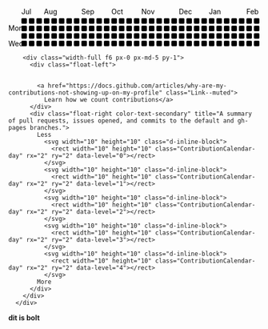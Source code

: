<div class="js-calendar-graph mx-md-2 mx-3 d-flex flex-column flex-items-end flex-xl-items-center overflow-hidden pt-1 is-graph-loading graph-canvas ContributionCalendar height-full text-center" data-graph-url="/users/oliver3/contributions?to=2021-07-12" data-url="/oliver3" data-from="2020-07-12 00:00:00 +0200" data-to="2021-07-12 23:59:59 +0200" data-org="">
        
<svg width="828" height="128" class="js-calendar-graph-svg">
  <g transform="translate(10, 20)" data-hydro-click="{&quot;event_type&quot;:&quot;user_profile.click&quot;,&quot;payload&quot;:{&quot;profile_user_id&quot;:3717617,&quot;target&quot;:&quot;CONTRIBUTION_CALENDAR_SQUARE&quot;,&quot;user_id&quot;:3717617,&quot;originating_url&quot;:&quot;https://github.com/oliver3&quot;}}" data-hydro-click-hmac="e75ad9438372c3402d3285eb96303eadd2a130726c1b0e4398527238b6999d79">
      <g transform="translate(0, 0)">
          <rect width="11" height="11" x="16" y="0" class="ContributionCalendar-day" rx="2" ry="2" data-count="0" data-date="2020-07-12" data-level="0"></rect>
          <rect width="11" height="11" x="16" y="15" class="ContributionCalendar-day" rx="2" ry="2" data-count="0" data-date="2020-07-13" data-level="0"></rect>
          <rect width="11" height="11" x="16" y="30" class="ContributionCalendar-day" rx="2" ry="2" data-count="0" data-date="2020-07-14" data-level="0"></rect>
          <rect width="11" height="11" x="16" y="45" class="ContributionCalendar-day" rx="2" ry="2" data-count="0" data-date="2020-07-15" data-level="0"></rect>
          <rect width="11" height="11" x="16" y="60" class="ContributionCalendar-day" rx="2" ry="2" data-count="0" data-date="2020-07-16" data-level="0"></rect>
          <rect width="11" height="11" x="16" y="75" class="ContributionCalendar-day" rx="2" ry="2" data-count="0" data-date="2020-07-17" data-level="0"></rect>
          <rect width="11" height="11" x="16" y="90" class="ContributionCalendar-day" rx="2" ry="2" data-count="0" data-date="2020-07-18" data-level="0"></rect>
      </g>
      <g transform="translate(16, 0)">
          <rect width="11" height="11" x="15" y="0" class="ContributionCalendar-day" rx="2" ry="2" data-count="0" data-date="2020-07-19" data-level="0"></rect>
          <rect width="11" height="11" x="15" y="15" class="ContributionCalendar-day" rx="2" ry="2" data-count="0" data-date="2020-07-20" data-level="0"></rect>
          <rect width="11" height="11" x="15" y="30" class="ContributionCalendar-day" rx="2" ry="2" data-count="0" data-date="2020-07-21" data-level="0"></rect>
          <rect width="11" height="11" x="15" y="45" class="ContributionCalendar-day" rx="2" ry="2" data-count="0" data-date="2020-07-22" data-level="0"></rect>
          <rect width="11" height="11" x="15" y="60" class="ContributionCalendar-day" rx="2" ry="2" data-count="0" data-date="2020-07-23" data-level="0"></rect>
          <rect width="11" height="11" x="15" y="75" class="ContributionCalendar-day" rx="2" ry="2" data-count="0" data-date="2020-07-24" data-level="0"></rect>
          <rect width="11" height="11" x="15" y="90" class="ContributionCalendar-day" rx="2" ry="2" data-count="0" data-date="2020-07-25" data-level="0"></rect>
      </g>
      <g transform="translate(32, 0)">
          <rect width="11" height="11" x="14" y="0" class="ContributionCalendar-day" rx="2" ry="2" data-count="0" data-date="2020-07-26" data-level="0"></rect>
          <rect width="11" height="11" x="14" y="15" class="ContributionCalendar-day" rx="2" ry="2" data-count="0" data-date="2020-07-27" data-level="0"></rect>
          <rect width="11" height="11" x="14" y="30" class="ContributionCalendar-day" rx="2" ry="2" data-count="0" data-date="2020-07-28" data-level="0"></rect>
          <rect width="11" height="11" x="14" y="45" class="ContributionCalendar-day" rx="2" ry="2" data-count="0" data-date="2020-07-29" data-level="0"></rect>
          <rect width="11" height="11" x="14" y="60" class="ContributionCalendar-day" rx="2" ry="2" data-count="0" data-date="2020-07-30" data-level="0"></rect>
          <rect width="11" height="11" x="14" y="75" class="ContributionCalendar-day" rx="2" ry="2" data-count="0" data-date="2020-07-31" data-level="0"></rect>
          <rect width="11" height="11" x="14" y="90" class="ContributionCalendar-day" rx="2" ry="2" data-count="0" data-date="2020-08-01" data-level="0"></rect>
      </g>
      <g transform="translate(48, 0)">
          <rect width="11" height="11" x="13" y="0" class="ContributionCalendar-day" rx="2" ry="2" data-count="0" data-date="2020-08-02" data-level="0"></rect>
          <rect width="11" height="11" x="13" y="15" class="ContributionCalendar-day" rx="2" ry="2" data-count="0" data-date="2020-08-03" data-level="0"></rect>
          <rect width="11" height="11" x="13" y="30" class="ContributionCalendar-day" rx="2" ry="2" data-count="0" data-date="2020-08-04" data-level="0"></rect>
          <rect width="11" height="11" x="13" y="45" class="ContributionCalendar-day" rx="2" ry="2" data-count="0" data-date="2020-08-05" data-level="0"></rect>
          <rect width="11" height="11" x="13" y="60" class="ContributionCalendar-day" rx="2" ry="2" data-count="0" data-date="2020-08-06" data-level="0"></rect>
          <rect width="11" height="11" x="13" y="75" class="ContributionCalendar-day" rx="2" ry="2" data-count="0" data-date="2020-08-07" data-level="0"></rect>
          <rect width="11" height="11" x="13" y="90" class="ContributionCalendar-day" rx="2" ry="2" data-count="0" data-date="2020-08-08" data-level="0"></rect>
      </g>
      <g transform="translate(64, 0)">
          <rect width="11" height="11" x="12" y="0" class="ContributionCalendar-day" rx="2" ry="2" data-count="0" data-date="2020-08-09" data-level="0"></rect>
          <rect width="11" height="11" x="12" y="15" class="ContributionCalendar-day" rx="2" ry="2" data-count="0" data-date="2020-08-10" data-level="0"></rect>
          <rect width="11" height="11" x="12" y="30" class="ContributionCalendar-day" rx="2" ry="2" data-count="0" data-date="2020-08-11" data-level="0"></rect>
          <rect width="11" height="11" x="12" y="45" class="ContributionCalendar-day" rx="2" ry="2" data-count="0" data-date="2020-08-12" data-level="0"></rect>
          <rect width="11" height="11" x="12" y="60" class="ContributionCalendar-day" rx="2" ry="2" data-count="0" data-date="2020-08-13" data-level="0"></rect>
          <rect width="11" height="11" x="12" y="75" class="ContributionCalendar-day" rx="2" ry="2" data-count="0" data-date="2020-08-14" data-level="0"></rect>
          <rect width="11" height="11" x="12" y="90" class="ContributionCalendar-day" rx="2" ry="2" data-count="0" data-date="2020-08-15" data-level="0"></rect>
      </g>
      <g transform="translate(80, 0)">
          <rect width="11" height="11" x="11" y="0" class="ContributionCalendar-day" rx="2" ry="2" data-count="0" data-date="2020-08-16" data-level="0"></rect>
          <rect width="11" height="11" x="11" y="15" class="ContributionCalendar-day" rx="2" ry="2" data-count="0" data-date="2020-08-17" data-level="0"></rect>
          <rect width="11" height="11" x="11" y="30" class="ContributionCalendar-day" rx="2" ry="2" data-count="0" data-date="2020-08-18" data-level="0"></rect>
          <rect width="11" height="11" x="11" y="45" class="ContributionCalendar-day" rx="2" ry="2" data-count="0" data-date="2020-08-19" data-level="0"></rect>
          <rect width="11" height="11" x="11" y="60" class="ContributionCalendar-day" rx="2" ry="2" data-count="0" data-date="2020-08-20" data-level="0"></rect>
          <rect width="11" height="11" x="11" y="75" class="ContributionCalendar-day" rx="2" ry="2" data-count="0" data-date="2020-08-21" data-level="0"></rect>
          <rect width="11" height="11" x="11" y="90" class="ContributionCalendar-day" rx="2" ry="2" data-count="0" data-date="2020-08-22" data-level="0"></rect>
      </g>
      <g transform="translate(96, 0)">
          <rect width="11" height="11" x="10" y="0" class="ContributionCalendar-day" rx="2" ry="2" data-count="0" data-date="2020-08-23" data-level="0"></rect>
          <rect width="11" height="11" x="10" y="15" class="ContributionCalendar-day" rx="2" ry="2" data-count="0" data-date="2020-08-24" data-level="0"></rect>
          <rect width="11" height="11" x="10" y="30" class="ContributionCalendar-day" rx="2" ry="2" data-count="0" data-date="2020-08-25" data-level="0"></rect>
          <rect width="11" height="11" x="10" y="45" class="ContributionCalendar-day" rx="2" ry="2" data-count="0" data-date="2020-08-26" data-level="0"></rect>
          <rect width="11" height="11" x="10" y="60" class="ContributionCalendar-day" rx="2" ry="2" data-count="0" data-date="2020-08-27" data-level="0"></rect>
          <rect width="11" height="11" x="10" y="75" class="ContributionCalendar-day" rx="2" ry="2" data-count="0" data-date="2020-08-28" data-level="0"></rect>
          <rect width="11" height="11" x="10" y="90" class="ContributionCalendar-day" rx="2" ry="2" data-count="0" data-date="2020-08-29" data-level="0"></rect>
      </g>
      <g transform="translate(112, 0)">
          <rect width="11" height="11" x="9" y="0" class="ContributionCalendar-day" rx="2" ry="2" data-count="0" data-date="2020-08-30" data-level="0"></rect>
          <rect width="11" height="11" x="9" y="15" class="ContributionCalendar-day" rx="2" ry="2" data-count="0" data-date="2020-08-31" data-level="0"></rect>
          <rect width="11" height="11" x="9" y="30" class="ContributionCalendar-day" rx="2" ry="2" data-count="0" data-date="2020-09-01" data-level="0"></rect>
          <rect width="11" height="11" x="9" y="45" class="ContributionCalendar-day" rx="2" ry="2" data-count="0" data-date="2020-09-02" data-level="0"></rect>
          <rect width="11" height="11" x="9" y="60" class="ContributionCalendar-day" rx="2" ry="2" data-count="0" data-date="2020-09-03" data-level="0"></rect>
          <rect width="11" height="11" x="9" y="75" class="ContributionCalendar-day" rx="2" ry="2" data-count="0" data-date="2020-09-04" data-level="0"></rect>
          <rect width="11" height="11" x="9" y="90" class="ContributionCalendar-day" rx="2" ry="2" data-count="0" data-date="2020-09-05" data-level="0"></rect>
      </g>
      <g transform="translate(128, 0)">
          <rect width="11" height="11" x="8" y="0" class="ContributionCalendar-day" rx="2" ry="2" data-count="0" data-date="2020-09-06" data-level="0"></rect>
          <rect width="11" height="11" x="8" y="15" class="ContributionCalendar-day" rx="2" ry="2" data-count="0" data-date="2020-09-07" data-level="0"></rect>
          <rect width="11" height="11" x="8" y="30" class="ContributionCalendar-day" rx="2" ry="2" data-count="0" data-date="2020-09-08" data-level="0"></rect>
          <rect width="11" height="11" x="8" y="45" class="ContributionCalendar-day" rx="2" ry="2" data-count="0" data-date="2020-09-09" data-level="0"></rect>
          <rect width="11" height="11" x="8" y="60" class="ContributionCalendar-day" rx="2" ry="2" data-count="0" data-date="2020-09-10" data-level="0"></rect>
          <rect width="11" height="11" x="8" y="75" class="ContributionCalendar-day" rx="2" ry="2" data-count="0" data-date="2020-09-11" data-level="0"></rect>
          <rect width="11" height="11" x="8" y="90" class="ContributionCalendar-day" rx="2" ry="2" data-count="0" data-date="2020-09-12" data-level="0"></rect>
      </g>
      <g transform="translate(144, 0)">
          <rect width="11" height="11" x="7" y="0" class="ContributionCalendar-day" rx="2" ry="2" data-count="0" data-date="2020-09-13" data-level="0"></rect>
          <rect width="11" height="11" x="7" y="15" class="ContributionCalendar-day" rx="2" ry="2" data-count="0" data-date="2020-09-14" data-level="0"></rect>
          <rect width="11" height="11" x="7" y="30" class="ContributionCalendar-day" rx="2" ry="2" data-count="0" data-date="2020-09-15" data-level="0"></rect>
          <rect width="11" height="11" x="7" y="45" class="ContributionCalendar-day" rx="2" ry="2" data-count="0" data-date="2020-09-16" data-level="0"></rect>
          <rect width="11" height="11" x="7" y="60" class="ContributionCalendar-day" rx="2" ry="2" data-count="0" data-date="2020-09-17" data-level="0"></rect>
          <rect width="11" height="11" x="7" y="75" class="ContributionCalendar-day" rx="2" ry="2" data-count="0" data-date="2020-09-18" data-level="0"></rect>
          <rect width="11" height="11" x="7" y="90" class="ContributionCalendar-day" rx="2" ry="2" data-count="0" data-date="2020-09-19" data-level="0"></rect>
      </g>
      <g transform="translate(160, 0)">
          <rect width="11" height="11" x="6" y="0" class="ContributionCalendar-day" rx="2" ry="2" data-count="0" data-date="2020-09-20" data-level="0"></rect>
          <rect width="11" height="11" x="6" y="15" class="ContributionCalendar-day" rx="2" ry="2" data-count="0" data-date="2020-09-21" data-level="0"></rect>
          <rect width="11" height="11" x="6" y="30" class="ContributionCalendar-day" rx="2" ry="2" data-count="0" data-date="2020-09-22" data-level="0"></rect>
          <rect width="11" height="11" x="6" y="45" class="ContributionCalendar-day" rx="2" ry="2" data-count="0" data-date="2020-09-23" data-level="0"></rect>
          <rect width="11" height="11" x="6" y="60" class="ContributionCalendar-day" rx="2" ry="2" data-count="0" data-date="2020-09-24" data-level="0"></rect>
          <rect width="11" height="11" x="6" y="75" class="ContributionCalendar-day" rx="2" ry="2" data-count="0" data-date="2020-09-25" data-level="0"></rect>
          <rect width="11" height="11" x="6" y="90" class="ContributionCalendar-day" rx="2" ry="2" data-count="0" data-date="2020-09-26" data-level="0"></rect>
      </g>
      <g transform="translate(176, 0)">
          <rect width="11" height="11" x="5" y="0" class="ContributionCalendar-day" rx="2" ry="2" data-count="0" data-date="2020-09-27" data-level="0"></rect>
          <rect width="11" height="11" x="5" y="15" class="ContributionCalendar-day" rx="2" ry="2" data-count="0" data-date="2020-09-28" data-level="0"></rect>
          <rect width="11" height="11" x="5" y="30" class="ContributionCalendar-day" rx="2" ry="2" data-count="0" data-date="2020-09-29" data-level="0"></rect>
          <rect width="11" height="11" x="5" y="45" class="ContributionCalendar-day" rx="2" ry="2" data-count="0" data-date="2020-09-30" data-level="0"></rect>
          <rect width="11" height="11" x="5" y="60" class="ContributionCalendar-day" rx="2" ry="2" data-count="0" data-date="2020-10-01" data-level="0"></rect>
          <rect width="11" height="11" x="5" y="75" class="ContributionCalendar-day" rx="2" ry="2" data-count="0" data-date="2020-10-02" data-level="0"></rect>
          <rect width="11" height="11" x="5" y="90" class="ContributionCalendar-day" rx="2" ry="2" data-count="0" data-date="2020-10-03" data-level="0"></rect>
      </g>
      <g transform="translate(192, 0)">
          <rect width="11" height="11" x="4" y="0" class="ContributionCalendar-day" rx="2" ry="2" data-count="0" data-date="2020-10-04" data-level="0"></rect>
          <rect width="11" height="11" x="4" y="15" class="ContributionCalendar-day" rx="2" ry="2" data-count="0" data-date="2020-10-05" data-level="0"></rect>
          <rect width="11" height="11" x="4" y="30" class="ContributionCalendar-day" rx="2" ry="2" data-count="0" data-date="2020-10-06" data-level="0"></rect>
          <rect width="11" height="11" x="4" y="45" class="ContributionCalendar-day" rx="2" ry="2" data-count="0" data-date="2020-10-07" data-level="0"></rect>
          <rect width="11" height="11" x="4" y="60" class="ContributionCalendar-day" rx="2" ry="2" data-count="0" data-date="2020-10-08" data-level="0"></rect>
          <rect width="11" height="11" x="4" y="75" class="ContributionCalendar-day" rx="2" ry="2" data-count="0" data-date="2020-10-09" data-level="0"></rect>
          <rect width="11" height="11" x="4" y="90" class="ContributionCalendar-day" rx="2" ry="2" data-count="0" data-date="2020-10-10" data-level="0"></rect>
      </g>
      <g transform="translate(208, 0)">
          <rect width="11" height="11" x="3" y="0" class="ContributionCalendar-day" rx="2" ry="2" data-count="0" data-date="2020-10-11" data-level="0"></rect>
          <rect width="11" height="11" x="3" y="15" class="ContributionCalendar-day" rx="2" ry="2" data-count="0" data-date="2020-10-12" data-level="0"></rect>
          <rect width="11" height="11" x="3" y="30" class="ContributionCalendar-day" rx="2" ry="2" data-count="0" data-date="2020-10-13" data-level="0"></rect>
          <rect width="11" height="11" x="3" y="45" class="ContributionCalendar-day" rx="2" ry="2" data-count="0" data-date="2020-10-14" data-level="0"></rect>
          <rect width="11" height="11" x="3" y="60" class="ContributionCalendar-day" rx="2" ry="2" data-count="0" data-date="2020-10-15" data-level="0"></rect>
          <rect width="11" height="11" x="3" y="75" class="ContributionCalendar-day" rx="2" ry="2" data-count="0" data-date="2020-10-16" data-level="0"></rect>
          <rect width="11" height="11" x="3" y="90" class="ContributionCalendar-day" rx="2" ry="2" data-count="0" data-date="2020-10-17" data-level="0"></rect>
      </g>
      <g transform="translate(224, 0)">
          <rect width="11" height="11" x="2" y="0" class="ContributionCalendar-day" rx="2" ry="2" data-count="0" data-date="2020-10-18" data-level="0"></rect>
          <rect width="11" height="11" x="2" y="15" class="ContributionCalendar-day" rx="2" ry="2" data-count="0" data-date="2020-10-19" data-level="0"></rect>
          <rect width="11" height="11" x="2" y="30" class="ContributionCalendar-day" rx="2" ry="2" data-count="0" data-date="2020-10-20" data-level="0"></rect>
          <rect width="11" height="11" x="2" y="45" class="ContributionCalendar-day" rx="2" ry="2" data-count="0" data-date="2020-10-21" data-level="0"></rect>
          <rect width="11" height="11" x="2" y="60" class="ContributionCalendar-day" rx="2" ry="2" data-count="0" data-date="2020-10-22" data-level="0"></rect>
          <rect width="11" height="11" x="2" y="75" class="ContributionCalendar-day" rx="2" ry="2" data-count="0" data-date="2020-10-23" data-level="0"></rect>
          <rect width="11" height="11" x="2" y="90" class="ContributionCalendar-day" rx="2" ry="2" data-count="0" data-date="2020-10-24" data-level="0"></rect>
      </g>
      <g transform="translate(240, 0)">
          <rect width="11" height="11" x="1" y="0" class="ContributionCalendar-day" rx="2" ry="2" data-count="0" data-date="2020-10-25" data-level="0"></rect>
          <rect width="11" height="11" x="1" y="15" class="ContributionCalendar-day" rx="2" ry="2" data-count="0" data-date="2020-10-26" data-level="0"></rect>
          <rect width="11" height="11" x="1" y="30" class="ContributionCalendar-day" rx="2" ry="2" data-count="0" data-date="2020-10-27" data-level="0"></rect>
          <rect width="11" height="11" x="1" y="45" class="ContributionCalendar-day" rx="2" ry="2" data-count="0" data-date="2020-10-28" data-level="0"></rect>
          <rect width="11" height="11" x="1" y="60" class="ContributionCalendar-day" rx="2" ry="2" data-count="0" data-date="2020-10-29" data-level="0"></rect>
          <rect width="11" height="11" x="1" y="75" class="ContributionCalendar-day" rx="2" ry="2" data-count="0" data-date="2020-10-30" data-level="0"></rect>
          <rect width="11" height="11" x="1" y="90" class="ContributionCalendar-day" rx="2" ry="2" data-count="0" data-date="2020-10-31" data-level="0"></rect>
      </g>
      <g transform="translate(256, 0)">
          <rect width="11" height="11" x="0" y="0" class="ContributionCalendar-day" rx="2" ry="2" data-count="0" data-date="2020-11-01" data-level="0"></rect>
          <rect width="11" height="11" x="0" y="15" class="ContributionCalendar-day" rx="2" ry="2" data-count="0" data-date="2020-11-02" data-level="0"></rect>
          <rect width="11" height="11" x="0" y="30" class="ContributionCalendar-day" rx="2" ry="2" data-count="0" data-date="2020-11-03" data-level="0"></rect>
          <rect width="11" height="11" x="0" y="45" class="ContributionCalendar-day" rx="2" ry="2" data-count="0" data-date="2020-11-04" data-level="0"></rect>
          <rect width="11" height="11" x="0" y="60" class="ContributionCalendar-day" rx="2" ry="2" data-count="0" data-date="2020-11-05" data-level="0"></rect>
          <rect width="11" height="11" x="0" y="75" class="ContributionCalendar-day" rx="2" ry="2" data-count="0" data-date="2020-11-06" data-level="0"></rect>
          <rect width="11" height="11" x="0" y="90" class="ContributionCalendar-day" rx="2" ry="2" data-count="0" data-date="2020-11-07" data-level="0"></rect>
      </g>
      <g transform="translate(272, 0)">
          <rect width="11" height="11" x="-1" y="0" class="ContributionCalendar-day" rx="2" ry="2" data-count="0" data-date="2020-11-08" data-level="0"></rect>
          <rect width="11" height="11" x="-1" y="15" class="ContributionCalendar-day" rx="2" ry="2" data-count="0" data-date="2020-11-09" data-level="0"></rect>
          <rect width="11" height="11" x="-1" y="30" class="ContributionCalendar-day" rx="2" ry="2" data-count="0" data-date="2020-11-10" data-level="0"></rect>
          <rect width="11" height="11" x="-1" y="45" class="ContributionCalendar-day" rx="2" ry="2" data-count="0" data-date="2020-11-11" data-level="0"></rect>
          <rect width="11" height="11" x="-1" y="60" class="ContributionCalendar-day" rx="2" ry="2" data-count="0" data-date="2020-11-12" data-level="0"></rect>
          <rect width="11" height="11" x="-1" y="75" class="ContributionCalendar-day" rx="2" ry="2" data-count="0" data-date="2020-11-13" data-level="0"></rect>
          <rect width="11" height="11" x="-1" y="90" class="ContributionCalendar-day" rx="2" ry="2" data-count="0" data-date="2020-11-14" data-level="0"></rect>
      </g>
      <g transform="translate(288, 0)">
          <rect width="11" height="11" x="-2" y="0" class="ContributionCalendar-day" rx="2" ry="2" data-count="0" data-date="2020-11-15" data-level="0"></rect>
          <rect width="11" height="11" x="-2" y="15" class="ContributionCalendar-day" rx="2" ry="2" data-count="0" data-date="2020-11-16" data-level="0"></rect>
          <rect width="11" height="11" x="-2" y="30" class="ContributionCalendar-day" rx="2" ry="2" data-count="0" data-date="2020-11-17" data-level="0"></rect>
          <rect width="11" height="11" x="-2" y="45" class="ContributionCalendar-day" rx="2" ry="2" data-count="0" data-date="2020-11-18" data-level="0"></rect>
          <rect width="11" height="11" x="-2" y="60" class="ContributionCalendar-day" rx="2" ry="2" data-count="0" data-date="2020-11-19" data-level="0"></rect>
          <rect width="11" height="11" x="-2" y="75" class="ContributionCalendar-day" rx="2" ry="2" data-count="0" data-date="2020-11-20" data-level="0"></rect>
          <rect width="11" height="11" x="-2" y="90" class="ContributionCalendar-day" rx="2" ry="2" data-count="0" data-date="2020-11-21" data-level="0"></rect>
      </g>
      <g transform="translate(304, 0)">
          <rect width="11" height="11" x="-3" y="0" class="ContributionCalendar-day" rx="2" ry="2" data-count="0" data-date="2020-11-22" data-level="0"></rect>
          <rect width="11" height="11" x="-3" y="15" class="ContributionCalendar-day" rx="2" ry="2" data-count="0" data-date="2020-11-23" data-level="0"></rect>
          <rect width="11" height="11" x="-3" y="30" class="ContributionCalendar-day" rx="2" ry="2" data-count="0" data-date="2020-11-24" data-level="0"></rect>
          <rect width="11" height="11" x="-3" y="45" class="ContributionCalendar-day" rx="2" ry="2" data-count="0" data-date="2020-11-25" data-level="0"></rect>
          <rect width="11" height="11" x="-3" y="60" class="ContributionCalendar-day" rx="2" ry="2" data-count="0" data-date="2020-11-26" data-level="0"></rect>
          <rect width="11" height="11" x="-3" y="75" class="ContributionCalendar-day" rx="2" ry="2" data-count="0" data-date="2020-11-27" data-level="0"></rect>
          <rect width="11" height="11" x="-3" y="90" class="ContributionCalendar-day" rx="2" ry="2" data-count="0" data-date="2020-11-28" data-level="0"></rect>
      </g>
      <g transform="translate(320, 0)">
          <rect width="11" height="11" x="-4" y="0" class="ContributionCalendar-day" rx="2" ry="2" data-count="0" data-date="2020-11-29" data-level="0"></rect>
          <rect width="11" height="11" x="-4" y="15" class="ContributionCalendar-day" rx="2" ry="2" data-count="0" data-date="2020-11-30" data-level="0"></rect>
          <rect width="11" height="11" x="-4" y="30" class="ContributionCalendar-day" rx="2" ry="2" data-count="0" data-date="2020-12-01" data-level="0"></rect>
          <rect width="11" height="11" x="-4" y="45" class="ContributionCalendar-day" rx="2" ry="2" data-count="0" data-date="2020-12-02" data-level="0"></rect>
          <rect width="11" height="11" x="-4" y="60" class="ContributionCalendar-day" rx="2" ry="2" data-count="0" data-date="2020-12-03" data-level="0"></rect>
          <rect width="11" height="11" x="-4" y="75" class="ContributionCalendar-day" rx="2" ry="2" data-count="0" data-date="2020-12-04" data-level="0"></rect>
          <rect width="11" height="11" x="-4" y="90" class="ContributionCalendar-day" rx="2" ry="2" data-count="0" data-date="2020-12-05" data-level="0"></rect>
      </g>
      <g transform="translate(336, 0)">
          <rect width="11" height="11" x="-5" y="0" class="ContributionCalendar-day" rx="2" ry="2" data-count="0" data-date="2020-12-06" data-level="0"></rect>
          <rect width="11" height="11" x="-5" y="15" class="ContributionCalendar-day" rx="2" ry="2" data-count="0" data-date="2020-12-07" data-level="0"></rect>
          <rect width="11" height="11" x="-5" y="30" class="ContributionCalendar-day" rx="2" ry="2" data-count="2" data-date="2020-12-08" data-level="2"></rect>
          <rect width="11" height="11" x="-5" y="45" class="ContributionCalendar-day" rx="2" ry="2" data-count="0" data-date="2020-12-09" data-level="0"></rect>
          <rect width="11" height="11" x="-5" y="60" class="ContributionCalendar-day" rx="2" ry="2" data-count="0" data-date="2020-12-10" data-level="0"></rect>
          <rect width="11" height="11" x="-5" y="75" class="ContributionCalendar-day" rx="2" ry="2" data-count="0" data-date="2020-12-11" data-level="0"></rect>
          <rect width="11" height="11" x="-5" y="90" class="ContributionCalendar-day" rx="2" ry="2" data-count="0" data-date="2020-12-12" data-level="0"></rect>
      </g>
      <g transform="translate(352, 0)">
          <rect width="11" height="11" x="-6" y="0" class="ContributionCalendar-day" rx="2" ry="2" data-count="0" data-date="2020-12-13" data-level="0"></rect>
          <rect width="11" height="11" x="-6" y="15" class="ContributionCalendar-day" rx="2" ry="2" data-count="0" data-date="2020-12-14" data-level="0"></rect>
          <rect width="11" height="11" x="-6" y="30" class="ContributionCalendar-day" rx="2" ry="2" data-count="0" data-date="2020-12-15" data-level="0"></rect>
          <rect width="11" height="11" x="-6" y="45" class="ContributionCalendar-day" rx="2" ry="2" data-count="0" data-date="2020-12-16" data-level="0"></rect>
          <rect width="11" height="11" x="-6" y="60" class="ContributionCalendar-day" rx="2" ry="2" data-count="0" data-date="2020-12-17" data-level="0"></rect>
          <rect width="11" height="11" x="-6" y="75" class="ContributionCalendar-day" rx="2" ry="2" data-count="0" data-date="2020-12-18" data-level="0"></rect>
          <rect width="11" height="11" x="-6" y="90" class="ContributionCalendar-day" rx="2" ry="2" data-count="0" data-date="2020-12-19" data-level="0"></rect>
      </g>
      <g transform="translate(368, 0)">
          <rect width="11" height="11" x="-7" y="0" class="ContributionCalendar-day" rx="2" ry="2" data-count="0" data-date="2020-12-20" data-level="0"></rect>
          <rect width="11" height="11" x="-7" y="15" class="ContributionCalendar-day" rx="2" ry="2" data-count="0" data-date="2020-12-21" data-level="0"></rect>
          <rect width="11" height="11" x="-7" y="30" class="ContributionCalendar-day" rx="2" ry="2" data-count="0" data-date="2020-12-22" data-level="0"></rect>
          <rect width="11" height="11" x="-7" y="45" class="ContributionCalendar-day" rx="2" ry="2" data-count="0" data-date="2020-12-23" data-level="0"></rect>
          <rect width="11" height="11" x="-7" y="60" class="ContributionCalendar-day" rx="2" ry="2" data-count="0" data-date="2020-12-24" data-level="0"></rect>
          <rect width="11" height="11" x="-7" y="75" class="ContributionCalendar-day" rx="2" ry="2" data-count="0" data-date="2020-12-25" data-level="0"></rect>
          <rect width="11" height="11" x="-7" y="90" class="ContributionCalendar-day" rx="2" ry="2" data-count="0" data-date="2020-12-26" data-level="0"></rect>
      </g>
      <g transform="translate(384, 0)">
          <rect width="11" height="11" x="-8" y="0" class="ContributionCalendar-day" rx="2" ry="2" data-count="0" data-date="2020-12-27" data-level="0"></rect>
          <rect width="11" height="11" x="-8" y="15" class="ContributionCalendar-day" rx="2" ry="2" data-count="0" data-date="2020-12-28" data-level="0"></rect>
          <rect width="11" height="11" x="-8" y="30" class="ContributionCalendar-day" rx="2" ry="2" data-count="5" data-date="2020-12-29" data-level="4"></rect>
          <rect width="11" height="11" x="-8" y="45" class="ContributionCalendar-day" rx="2" ry="2" data-count="0" data-date="2020-12-30" data-level="0"></rect>
          <rect width="11" height="11" x="-8" y="60" class="ContributionCalendar-day" rx="2" ry="2" data-count="2" data-date="2020-12-31" data-level="2"></rect>
          <rect width="11" height="11" x="-8" y="75" class="ContributionCalendar-day" rx="2" ry="2" data-count="0" data-date="2021-01-01" data-level="0"></rect>
          <rect width="11" height="11" x="-8" y="90" class="ContributionCalendar-day" rx="2" ry="2" data-count="0" data-date="2021-01-02" data-level="0"></rect>
      </g>
      <g transform="translate(400, 0)">
          <rect width="11" height="11" x="-9" y="0" class="ContributionCalendar-day" rx="2" ry="2" data-count="0" data-date="2021-01-03" data-level="0"></rect>
          <rect width="11" height="11" x="-9" y="15" class="ContributionCalendar-day" rx="2" ry="2" data-count="0" data-date="2021-01-04" data-level="0"></rect>
          <rect width="11" height="11" x="-9" y="30" class="ContributionCalendar-day" rx="2" ry="2" data-count="0" data-date="2021-01-05" data-level="0"></rect>
          <rect width="11" height="11" x="-9" y="45" class="ContributionCalendar-day" rx="2" ry="2" data-count="0" data-date="2021-01-06" data-level="0"></rect>
          <rect width="11" height="11" x="-9" y="60" class="ContributionCalendar-day" rx="2" ry="2" data-count="0" data-date="2021-01-07" data-level="0"></rect>
          <rect width="11" height="11" x="-9" y="75" class="ContributionCalendar-day" rx="2" ry="2" data-count="0" data-date="2021-01-08" data-level="0"></rect>
          <rect width="11" height="11" x="-9" y="90" class="ContributionCalendar-day" rx="2" ry="2" data-count="0" data-date="2021-01-09" data-level="0"></rect>
      </g>
      <g transform="translate(416, 0)">
          <rect width="11" height="11" x="-10" y="0" class="ContributionCalendar-day" rx="2" ry="2" data-count="0" data-date="2021-01-10" data-level="0"></rect>
          <rect width="11" height="11" x="-10" y="15" class="ContributionCalendar-day" rx="2" ry="2" data-count="0" data-date="2021-01-11" data-level="0"></rect>
          <rect width="11" height="11" x="-10" y="30" class="ContributionCalendar-day" rx="2" ry="2" data-count="0" data-date="2021-01-12" data-level="0"></rect>
          <rect width="11" height="11" x="-10" y="45" class="ContributionCalendar-day" rx="2" ry="2" data-count="0" data-date="2021-01-13" data-level="0"></rect>
          <rect width="11" height="11" x="-10" y="60" class="ContributionCalendar-day" rx="2" ry="2" data-count="0" data-date="2021-01-14" data-level="0"></rect>
          <rect width="11" height="11" x="-10" y="75" class="ContributionCalendar-day" rx="2" ry="2" data-count="0" data-date="2021-01-15" data-level="0"></rect>
          <rect width="11" height="11" x="-10" y="90" class="ContributionCalendar-day" rx="2" ry="2" data-count="0" data-date="2021-01-16" data-level="0"></rect>
      </g>
      <g transform="translate(432, 0)">
          <rect width="11" height="11" x="-11" y="0" class="ContributionCalendar-day" rx="2" ry="2" data-count="0" data-date="2021-01-17" data-level="0"></rect>
          <rect width="11" height="11" x="-11" y="15" class="ContributionCalendar-day" rx="2" ry="2" data-count="0" data-date="2021-01-18" data-level="0"></rect>
          <rect width="11" height="11" x="-11" y="30" class="ContributionCalendar-day" rx="2" ry="2" data-count="0" data-date="2021-01-19" data-level="0"></rect>
          <rect width="11" height="11" x="-11" y="45" class="ContributionCalendar-day" rx="2" ry="2" data-count="0" data-date="2021-01-20" data-level="0"></rect>
          <rect width="11" height="11" x="-11" y="60" class="ContributionCalendar-day" rx="2" ry="2" data-count="0" data-date="2021-01-21" data-level="0"></rect>
          <rect width="11" height="11" x="-11" y="75" class="ContributionCalendar-day" rx="2" ry="2" data-count="0" data-date="2021-01-22" data-level="0"></rect>
          <rect width="11" height="11" x="-11" y="90" class="ContributionCalendar-day" rx="2" ry="2" data-count="1" data-date="2021-01-23" data-level="1"></rect>
      </g>
      <g transform="translate(448, 0)">
          <rect width="11" height="11" x="-12" y="0" class="ContributionCalendar-day" rx="2" ry="2" data-count="1" data-date="2021-01-24" data-level="1"></rect>
          <rect width="11" height="11" x="-12" y="15" class="ContributionCalendar-day" rx="2" ry="2" data-count="0" data-date="2021-01-25" data-level="0"></rect>
          <rect width="11" height="11" x="-12" y="30" class="ContributionCalendar-day" rx="2" ry="2" data-count="0" data-date="2021-01-26" data-level="0"></rect>
          <rect width="11" height="11" x="-12" y="45" class="ContributionCalendar-day" rx="2" ry="2" data-count="0" data-date="2021-01-27" data-level="0"></rect>
          <rect width="11" height="11" x="-12" y="60" class="ContributionCalendar-day" rx="2" ry="2" data-count="1" data-date="2021-01-28" data-level="1"></rect>
          <rect width="11" height="11" x="-12" y="75" class="ContributionCalendar-day" rx="2" ry="2" data-count="0" data-date="2021-01-29" data-level="0"></rect>
          <rect width="11" height="11" x="-12" y="90" class="ContributionCalendar-day" rx="2" ry="2" data-count="0" data-date="2021-01-30" data-level="0"></rect>
      </g>
      <g transform="translate(464, 0)">
          <rect width="11" height="11" x="-13" y="0" class="ContributionCalendar-day" rx="2" ry="2" data-count="0" data-date="2021-01-31" data-level="0"></rect>
          <rect width="11" height="11" x="-13" y="15" class="ContributionCalendar-day" rx="2" ry="2" data-count="0" data-date="2021-02-01" data-level="0"></rect>
          <rect width="11" height="11" x="-13" y="30" class="ContributionCalendar-day" rx="2" ry="2" data-count="0" data-date="2021-02-02" data-level="0"></rect>
          <rect width="11" height="11" x="-13" y="45" class="ContributionCalendar-day" rx="2" ry="2" data-count="0" data-date="2021-02-03" data-level="0"></rect>
          <rect width="11" height="11" x="-13" y="60" class="ContributionCalendar-day" rx="2" ry="2" data-count="0" data-date="2021-02-04" data-level="0"></rect>
          <rect width="11" height="11" x="-13" y="75" class="ContributionCalendar-day" rx="2" ry="2" data-count="0" data-date="2021-02-05" data-level="0"></rect>
          <rect width="11" height="11" x="-13" y="90" class="ContributionCalendar-day" rx="2" ry="2" data-count="2" data-date="2021-02-06" data-level="2"></rect>
      </g>
      <g transform="translate(480, 0)">
          <rect width="11" height="11" x="-14" y="0" class="ContributionCalendar-day" rx="2" ry="2" data-count="2" data-date="2021-02-07" data-level="2"></rect>
          <rect width="11" height="11" x="-14" y="15" class="ContributionCalendar-day" rx="2" ry="2" data-count="0" data-date="2021-02-08" data-level="0"></rect>
          <rect width="11" height="11" x="-14" y="30" class="ContributionCalendar-day" rx="2" ry="2" data-count="0" data-date="2021-02-09" data-level="0"></rect>
          <rect width="11" height="11" x="-14" y="45" class="ContributionCalendar-day" rx="2" ry="2" data-count="0" data-date="2021-02-10" data-level="0"></rect>
          <rect width="11" height="11" x="-14" y="60" class="ContributionCalendar-day" rx="2" ry="2" data-count="0" data-date="2021-02-11" data-level="0"></rect>
          <rect width="11" height="11" x="-14" y="75" class="ContributionCalendar-day" rx="2" ry="2" data-count="0" data-date="2021-02-12" data-level="0"></rect>
          <rect width="11" height="11" x="-14" y="90" class="ContributionCalendar-day" rx="2" ry="2" data-count="0" data-date="2021-02-13" data-level="0"></rect>
      </g>
      <g transform="translate(496, 0)">
          <rect width="11" height="11" x="-15" y="0" class="ContributionCalendar-day" rx="2" ry="2" data-count="0" data-date="2021-02-14" data-level="0"></rect>
          <rect width="11" height="11" x="-15" y="15" class="ContributionCalendar-day" rx="2" ry="2" data-count="0" data-date="2021-02-15" data-level="0"></rect>
          <rect width="11" height="11" x="-15" y="30" class="ContributionCalendar-day" rx="2" ry="2" data-count="1" data-date="2021-02-16" data-level="1"></rect>
          <rect width="11" height="11" x="-15" y="45" class="ContributionCalendar-day" rx="2" ry="2" data-count="0" data-date="2021-02-17" data-level="0"></rect>
          <rect width="11" height="11" x="-15" y="60" class="ContributionCalendar-day" rx="2" ry="2" data-count="0" data-date="2021-02-18" data-level="0"></rect>
          <rect width="11" height="11" x="-15" y="75" class="ContributionCalendar-day" rx="2" ry="2" data-count="0" data-date="2021-02-19" data-level="0"></rect>
          <rect width="11" height="11" x="-15" y="90" class="ContributionCalendar-day" rx="2" ry="2" data-count="0" data-date="2021-02-20" data-level="0"></rect>
      </g>
      <g transform="translate(512, 0)">
          <rect width="11" height="11" x="-16" y="0" class="ContributionCalendar-day" rx="2" ry="2" data-count="0" data-date="2021-02-21" data-level="0"></rect>
          <rect width="11" height="11" x="-16" y="15" class="ContributionCalendar-day" rx="2" ry="2" data-count="0" data-date="2021-02-22" data-level="0"></rect>
          <rect width="11" height="11" x="-16" y="30" class="ContributionCalendar-day" rx="2" ry="2" data-count="0" data-date="2021-02-23" data-level="0"></rect>
          <rect width="11" height="11" x="-16" y="45" class="ContributionCalendar-day" rx="2" ry="2" data-count="0" data-date="2021-02-24" data-level="0"></rect>
          <rect width="11" height="11" x="-16" y="60" class="ContributionCalendar-day" rx="2" ry="2" data-count="0" data-date="2021-02-25" data-level="0"></rect>
          <rect width="11" height="11" x="-16" y="75" class="ContributionCalendar-day" rx="2" ry="2" data-count="0" data-date="2021-02-26" data-level="0"></rect>
          <rect width="11" height="11" x="-16" y="90" class="ContributionCalendar-day" rx="2" ry="2" data-count="0" data-date="2021-02-27" data-level="0"></rect>
      </g>
      <g transform="translate(528, 0)">
          <rect width="11" height="11" x="-17" y="0" class="ContributionCalendar-day" rx="2" ry="2" data-count="0" data-date="2021-02-28" data-level="0"></rect>
          <rect width="11" height="11" x="-17" y="15" class="ContributionCalendar-day" rx="2" ry="2" data-count="0" data-date="2021-03-01" data-level="0"></rect>
          <rect width="11" height="11" x="-17" y="30" class="ContributionCalendar-day" rx="2" ry="2" data-count="0" data-date="2021-03-02" data-level="0"></rect>
          <rect width="11" height="11" x="-17" y="45" class="ContributionCalendar-day" rx="2" ry="2" data-count="0" data-date="2021-03-03" data-level="0"></rect>
          <rect width="11" height="11" x="-17" y="60" class="ContributionCalendar-day" rx="2" ry="2" data-count="0" data-date="2021-03-04" data-level="0"></rect>
          <rect width="11" height="11" x="-17" y="75" class="ContributionCalendar-day" rx="2" ry="2" data-count="0" data-date="2021-03-05" data-level="0"></rect>
          <rect width="11" height="11" x="-17" y="90" class="ContributionCalendar-day" rx="2" ry="2" data-count="0" data-date="2021-03-06" data-level="0"></rect>
      </g>
      <g transform="translate(544, 0)">
          <rect width="11" height="11" x="-18" y="0" class="ContributionCalendar-day" rx="2" ry="2" data-count="0" data-date="2021-03-07" data-level="0"></rect>
          <rect width="11" height="11" x="-18" y="15" class="ContributionCalendar-day" rx="2" ry="2" data-count="0" data-date="2021-03-08" data-level="0"></rect>
          <rect width="11" height="11" x="-18" y="30" class="ContributionCalendar-day" rx="2" ry="2" data-count="0" data-date="2021-03-09" data-level="0"></rect>
          <rect width="11" height="11" x="-18" y="45" class="ContributionCalendar-day" rx="2" ry="2" data-count="0" data-date="2021-03-10" data-level="0"></rect>
          <rect width="11" height="11" x="-18" y="60" class="ContributionCalendar-day" rx="2" ry="2" data-count="0" data-date="2021-03-11" data-level="0"></rect>
          <rect width="11" height="11" x="-18" y="75" class="ContributionCalendar-day" rx="2" ry="2" data-count="0" data-date="2021-03-12" data-level="0"></rect>
          <rect width="11" height="11" x="-18" y="90" class="ContributionCalendar-day" rx="2" ry="2" data-count="0" data-date="2021-03-13" data-level="0"></rect>
      </g>
      <g transform="translate(560, 0)">
          <rect width="11" height="11" x="-19" y="0" class="ContributionCalendar-day" rx="2" ry="2" data-count="0" data-date="2021-03-14" data-level="0"></rect>
          <rect width="11" height="11" x="-19" y="15" class="ContributionCalendar-day" rx="2" ry="2" data-count="0" data-date="2021-03-15" data-level="0"></rect>
          <rect width="11" height="11" x="-19" y="30" class="ContributionCalendar-day" rx="2" ry="2" data-count="0" data-date="2021-03-16" data-level="0"></rect>
          <rect width="11" height="11" x="-19" y="45" class="ContributionCalendar-day" rx="2" ry="2" data-count="0" data-date="2021-03-17" data-level="0"></rect>
          <rect width="11" height="11" x="-19" y="60" class="ContributionCalendar-day" rx="2" ry="2" data-count="0" data-date="2021-03-18" data-level="0"></rect>
          <rect width="11" height="11" x="-19" y="75" class="ContributionCalendar-day" rx="2" ry="2" data-count="0" data-date="2021-03-19" data-level="0"></rect>
          <rect width="11" height="11" x="-19" y="90" class="ContributionCalendar-day" rx="2" ry="2" data-count="0" data-date="2021-03-20" data-level="0"></rect>
      </g>
      <g transform="translate(576, 0)">
          <rect width="11" height="11" x="-20" y="0" class="ContributionCalendar-day" rx="2" ry="2" data-count="0" data-date="2021-03-21" data-level="0"></rect>
          <rect width="11" height="11" x="-20" y="15" class="ContributionCalendar-day" rx="2" ry="2" data-count="0" data-date="2021-03-22" data-level="0"></rect>
          <rect width="11" height="11" x="-20" y="30" class="ContributionCalendar-day" rx="2" ry="2" data-count="0" data-date="2021-03-23" data-level="0"></rect>
          <rect width="11" height="11" x="-20" y="45" class="ContributionCalendar-day" rx="2" ry="2" data-count="0" data-date="2021-03-24" data-level="0"></rect>
          <rect width="11" height="11" x="-20" y="60" class="ContributionCalendar-day" rx="2" ry="2" data-count="0" data-date="2021-03-25" data-level="0"></rect>
          <rect width="11" height="11" x="-20" y="75" class="ContributionCalendar-day" rx="2" ry="2" data-count="0" data-date="2021-03-26" data-level="0"></rect>
          <rect width="11" height="11" x="-20" y="90" class="ContributionCalendar-day" rx="2" ry="2" data-count="0" data-date="2021-03-27" data-level="0"></rect>
      </g>
      <g transform="translate(592, 0)">
          <rect width="11" height="11" x="-21" y="0" class="ContributionCalendar-day" rx="2" ry="2" data-count="0" data-date="2021-03-28" data-level="0"></rect>
          <rect width="11" height="11" x="-21" y="15" class="ContributionCalendar-day" rx="2" ry="2" data-count="0" data-date="2021-03-29" data-level="0"></rect>
          <rect width="11" height="11" x="-21" y="30" class="ContributionCalendar-day" rx="2" ry="2" data-count="0" data-date="2021-03-30" data-level="0"></rect>
          <rect width="11" height="11" x="-21" y="45" class="ContributionCalendar-day" rx="2" ry="2" data-count="0" data-date="2021-03-31" data-level="0"></rect>
          <rect width="11" height="11" x="-21" y="60" class="ContributionCalendar-day" rx="2" ry="2" data-count="0" data-date="2021-04-01" data-level="0"></rect>
          <rect width="11" height="11" x="-21" y="75" class="ContributionCalendar-day" rx="2" ry="2" data-count="0" data-date="2021-04-02" data-level="0"></rect>
          <rect width="11" height="11" x="-21" y="90" class="ContributionCalendar-day" rx="2" ry="2" data-count="0" data-date="2021-04-03" data-level="0"></rect>
      </g>
      <g transform="translate(608, 0)">
          <rect width="11" height="11" x="-22" y="0" class="ContributionCalendar-day" rx="2" ry="2" data-count="0" data-date="2021-04-04" data-level="0"></rect>
          <rect width="11" height="11" x="-22" y="15" class="ContributionCalendar-day" rx="2" ry="2" data-count="0" data-date="2021-04-05" data-level="0"></rect>
          <rect width="11" height="11" x="-22" y="30" class="ContributionCalendar-day" rx="2" ry="2" data-count="0" data-date="2021-04-06" data-level="0"></rect>
          <rect width="11" height="11" x="-22" y="45" class="ContributionCalendar-day" rx="2" ry="2" data-count="0" data-date="2021-04-07" data-level="0"></rect>
          <rect width="11" height="11" x="-22" y="60" class="ContributionCalendar-day" rx="2" ry="2" data-count="0" data-date="2021-04-08" data-level="0"></rect>
          <rect width="11" height="11" x="-22" y="75" class="ContributionCalendar-day" rx="2" ry="2" data-count="0" data-date="2021-04-09" data-level="0"></rect>
          <rect width="11" height="11" x="-22" y="90" class="ContributionCalendar-day" rx="2" ry="2" data-count="0" data-date="2021-04-10" data-level="0"></rect>
      </g>
      <g transform="translate(624, 0)">
          <rect width="11" height="11" x="-23" y="0" class="ContributionCalendar-day" rx="2" ry="2" data-count="0" data-date="2021-04-11" data-level="0"></rect>
          <rect width="11" height="11" x="-23" y="15" class="ContributionCalendar-day" rx="2" ry="2" data-count="0" data-date="2021-04-12" data-level="0"></rect>
          <rect width="11" height="11" x="-23" y="30" class="ContributionCalendar-day" rx="2" ry="2" data-count="0" data-date="2021-04-13" data-level="0"></rect>
          <rect width="11" height="11" x="-23" y="45" class="ContributionCalendar-day" rx="2" ry="2" data-count="0" data-date="2021-04-14" data-level="0"></rect>
          <rect width="11" height="11" x="-23" y="60" class="ContributionCalendar-day" rx="2" ry="2" data-count="0" data-date="2021-04-15" data-level="0"></rect>
          <rect width="11" height="11" x="-23" y="75" class="ContributionCalendar-day" rx="2" ry="2" data-count="0" data-date="2021-04-16" data-level="0"></rect>
          <rect width="11" height="11" x="-23" y="90" class="ContributionCalendar-day" rx="2" ry="2" data-count="0" data-date="2021-04-17" data-level="0"></rect>
      </g>
      <g transform="translate(640, 0)">
          <rect width="11" height="11" x="-24" y="0" class="ContributionCalendar-day" rx="2" ry="2" data-count="0" data-date="2021-04-18" data-level="0"></rect>
          <rect width="11" height="11" x="-24" y="15" class="ContributionCalendar-day" rx="2" ry="2" data-count="0" data-date="2021-04-19" data-level="0"></rect>
          <rect width="11" height="11" x="-24" y="30" class="ContributionCalendar-day" rx="2" ry="2" data-count="0" data-date="2021-04-20" data-level="0"></rect>
          <rect width="11" height="11" x="-24" y="45" class="ContributionCalendar-day" rx="2" ry="2" data-count="0" data-date="2021-04-21" data-level="0"></rect>
          <rect width="11" height="11" x="-24" y="60" class="ContributionCalendar-day" rx="2" ry="2" data-count="0" data-date="2021-04-22" data-level="0"></rect>
          <rect width="11" height="11" x="-24" y="75" class="ContributionCalendar-day" rx="2" ry="2" data-count="0" data-date="2021-04-23" data-level="0"></rect>
          <rect width="11" height="11" x="-24" y="90" class="ContributionCalendar-day" rx="2" ry="2" data-count="0" data-date="2021-04-24" data-level="0"></rect>
      </g>
      <g transform="translate(656, 0)">
          <rect width="11" height="11" x="-25" y="0" class="ContributionCalendar-day" rx="2" ry="2" data-count="0" data-date="2021-04-25" data-level="0"></rect>
          <rect width="11" height="11" x="-25" y="15" class="ContributionCalendar-day" rx="2" ry="2" data-count="0" data-date="2021-04-26" data-level="0"></rect>
          <rect width="11" height="11" x="-25" y="30" class="ContributionCalendar-day" rx="2" ry="2" data-count="0" data-date="2021-04-27" data-level="0"></rect>
          <rect width="11" height="11" x="-25" y="45" class="ContributionCalendar-day" rx="2" ry="2" data-count="0" data-date="2021-04-28" data-level="0"></rect>
          <rect width="11" height="11" x="-25" y="60" class="ContributionCalendar-day" rx="2" ry="2" data-count="0" data-date="2021-04-29" data-level="0"></rect>
          <rect width="11" height="11" x="-25" y="75" class="ContributionCalendar-day" rx="2" ry="2" data-count="0" data-date="2021-04-30" data-level="0"></rect>
          <rect width="11" height="11" x="-25" y="90" class="ContributionCalendar-day" rx="2" ry="2" data-count="0" data-date="2021-05-01" data-level="0"></rect>
      </g>
      <g transform="translate(672, 0)">
          <rect width="11" height="11" x="-26" y="0" class="ContributionCalendar-day" rx="2" ry="2" data-count="0" data-date="2021-05-02" data-level="0"></rect>
          <rect width="11" height="11" x="-26" y="15" class="ContributionCalendar-day" rx="2" ry="2" data-count="0" data-date="2021-05-03" data-level="0"></rect>
          <rect width="11" height="11" x="-26" y="30" class="ContributionCalendar-day" rx="2" ry="2" data-count="0" data-date="2021-05-04" data-level="0"></rect>
          <rect width="11" height="11" x="-26" y="45" class="ContributionCalendar-day" rx="2" ry="2" data-count="0" data-date="2021-05-05" data-level="0"></rect>
          <rect width="11" height="11" x="-26" y="60" class="ContributionCalendar-day" rx="2" ry="2" data-count="0" data-date="2021-05-06" data-level="0"></rect>
          <rect width="11" height="11" x="-26" y="75" class="ContributionCalendar-day" rx="2" ry="2" data-count="0" data-date="2021-05-07" data-level="0"></rect>
          <rect width="11" height="11" x="-26" y="90" class="ContributionCalendar-day" rx="2" ry="2" data-count="0" data-date="2021-05-08" data-level="0"></rect>
      </g>
      <g transform="translate(688, 0)">
          <rect width="11" height="11" x="-27" y="0" class="ContributionCalendar-day" rx="2" ry="2" data-count="0" data-date="2021-05-09" data-level="0"></rect>
          <rect width="11" height="11" x="-27" y="15" class="ContributionCalendar-day" rx="2" ry="2" data-count="0" data-date="2021-05-10" data-level="0"></rect>
          <rect width="11" height="11" x="-27" y="30" class="ContributionCalendar-day" rx="2" ry="2" data-count="0" data-date="2021-05-11" data-level="0"></rect>
          <rect width="11" height="11" x="-27" y="45" class="ContributionCalendar-day" rx="2" ry="2" data-count="0" data-date="2021-05-12" data-level="0"></rect>
          <rect width="11" height="11" x="-27" y="60" class="ContributionCalendar-day" rx="2" ry="2" data-count="0" data-date="2021-05-13" data-level="0"></rect>
          <rect width="11" height="11" x="-27" y="75" class="ContributionCalendar-day" rx="2" ry="2" data-count="0" data-date="2021-05-14" data-level="0"></rect>
          <rect width="11" height="11" x="-27" y="90" class="ContributionCalendar-day" rx="2" ry="2" data-count="0" data-date="2021-05-15" data-level="0"></rect>
      </g>
      <g transform="translate(704, 0)">
          <rect width="11" height="11" x="-28" y="0" class="ContributionCalendar-day" rx="2" ry="2" data-count="0" data-date="2021-05-16" data-level="0"></rect>
          <rect width="11" height="11" x="-28" y="15" class="ContributionCalendar-day" rx="2" ry="2" data-count="0" data-date="2021-05-17" data-level="0"></rect>
          <rect width="11" height="11" x="-28" y="30" class="ContributionCalendar-day" rx="2" ry="2" data-count="0" data-date="2021-05-18" data-level="0"></rect>
          <rect width="11" height="11" x="-28" y="45" class="ContributionCalendar-day" rx="2" ry="2" data-count="0" data-date="2021-05-19" data-level="0"></rect>
          <rect width="11" height="11" x="-28" y="60" class="ContributionCalendar-day" rx="2" ry="2" data-count="0" data-date="2021-05-20" data-level="0"></rect>
          <rect width="11" height="11" x="-28" y="75" class="ContributionCalendar-day" rx="2" ry="2" data-count="0" data-date="2021-05-21" data-level="0"></rect>
          <rect width="11" height="11" x="-28" y="90" class="ContributionCalendar-day" rx="2" ry="2" data-count="0" data-date="2021-05-22" data-level="0"></rect>
      </g>
      <g transform="translate(720, 0)">
          <rect width="11" height="11" x="-29" y="0" class="ContributionCalendar-day" rx="2" ry="2" data-count="0" data-date="2021-05-23" data-level="0"></rect>
          <rect width="11" height="11" x="-29" y="15" class="ContributionCalendar-day" rx="2" ry="2" data-count="0" data-date="2021-05-24" data-level="0"></rect>
          <rect width="11" height="11" x="-29" y="30" class="ContributionCalendar-day" rx="2" ry="2" data-count="0" data-date="2021-05-25" data-level="0"></rect>
          <rect width="11" height="11" x="-29" y="45" class="ContributionCalendar-day" rx="2" ry="2" data-count="0" data-date="2021-05-26" data-level="0"></rect>
          <rect width="11" height="11" x="-29" y="60" class="ContributionCalendar-day" rx="2" ry="2" data-count="0" data-date="2021-05-27" data-level="0"></rect>
          <rect width="11" height="11" x="-29" y="75" class="ContributionCalendar-day" rx="2" ry="2" data-count="0" data-date="2021-05-28" data-level="0"></rect>
          <rect width="11" height="11" x="-29" y="90" class="ContributionCalendar-day" rx="2" ry="2" data-count="0" data-date="2021-05-29" data-level="0"></rect>
      </g>
      <g transform="translate(736, 0)">
          <rect width="11" height="11" x="-30" y="0" class="ContributionCalendar-day" rx="2" ry="2" data-count="0" data-date="2021-05-30" data-level="0"></rect>
          <rect width="11" height="11" x="-30" y="15" class="ContributionCalendar-day" rx="2" ry="2" data-count="0" data-date="2021-05-31" data-level="0"></rect>
          <rect width="11" height="11" x="-30" y="30" class="ContributionCalendar-day" rx="2" ry="2" data-count="0" data-date="2021-06-01" data-level="0"></rect>
          <rect width="11" height="11" x="-30" y="45" class="ContributionCalendar-day" rx="2" ry="2" data-count="0" data-date="2021-06-02" data-level="0"></rect>
          <rect width="11" height="11" x="-30" y="60" class="ContributionCalendar-day" rx="2" ry="2" data-count="0" data-date="2021-06-03" data-level="0"></rect>
          <rect width="11" height="11" x="-30" y="75" class="ContributionCalendar-day" rx="2" ry="2" data-count="0" data-date="2021-06-04" data-level="0"></rect>
          <rect width="11" height="11" x="-30" y="90" class="ContributionCalendar-day" rx="2" ry="2" data-count="0" data-date="2021-06-05" data-level="0"></rect>
      </g>
      <g transform="translate(752, 0)">
          <rect width="11" height="11" x="-31" y="0" class="ContributionCalendar-day" rx="2" ry="2" data-count="0" data-date="2021-06-06" data-level="0"></rect>
          <rect width="11" height="11" x="-31" y="15" class="ContributionCalendar-day" rx="2" ry="2" data-count="0" data-date="2021-06-07" data-level="0"></rect>
          <rect width="11" height="11" x="-31" y="30" class="ContributionCalendar-day" rx="2" ry="2" data-count="0" data-date="2021-06-08" data-level="0"></rect>
          <rect width="11" height="11" x="-31" y="45" class="ContributionCalendar-day" rx="2" ry="2" data-count="0" data-date="2021-06-09" data-level="0"></rect>
          <rect width="11" height="11" x="-31" y="60" class="ContributionCalendar-day" rx="2" ry="2" data-count="0" data-date="2021-06-10" data-level="0"></rect>
          <rect width="11" height="11" x="-31" y="75" class="ContributionCalendar-day" rx="2" ry="2" data-count="0" data-date="2021-06-11" data-level="0"></rect>
          <rect width="11" height="11" x="-31" y="90" class="ContributionCalendar-day" rx="2" ry="2" data-count="0" data-date="2021-06-12" data-level="0"></rect>
      </g>
      <g transform="translate(768, 0)">
          <rect width="11" height="11" x="-32" y="0" class="ContributionCalendar-day" rx="2" ry="2" data-count="0" data-date="2021-06-13" data-level="0"></rect>
          <rect width="11" height="11" x="-32" y="15" class="ContributionCalendar-day" rx="2" ry="2" data-count="0" data-date="2021-06-14" data-level="0"></rect>
          <rect width="11" height="11" x="-32" y="30" class="ContributionCalendar-day" rx="2" ry="2" data-count="0" data-date="2021-06-15" data-level="0"></rect>
          <rect width="11" height="11" x="-32" y="45" class="ContributionCalendar-day" rx="2" ry="2" data-count="0" data-date="2021-06-16" data-level="0"></rect>
          <rect width="11" height="11" x="-32" y="60" class="ContributionCalendar-day" rx="2" ry="2" data-count="0" data-date="2021-06-17" data-level="0"></rect>
          <rect width="11" height="11" x="-32" y="75" class="ContributionCalendar-day" rx="2" ry="2" data-count="0" data-date="2021-06-18" data-level="0"></rect>
          <rect width="11" height="11" x="-32" y="90" class="ContributionCalendar-day" rx="2" ry="2" data-count="0" data-date="2021-06-19" data-level="0"></rect>
      </g>
      <g transform="translate(784, 0)">
          <rect width="11" height="11" x="-33" y="0" class="ContributionCalendar-day" rx="2" ry="2" data-count="0" data-date="2021-06-20" data-level="0"></rect>
          <rect width="11" height="11" x="-33" y="15" class="ContributionCalendar-day" rx="2" ry="2" data-count="0" data-date="2021-06-21" data-level="0"></rect>
          <rect width="11" height="11" x="-33" y="30" class="ContributionCalendar-day" rx="2" ry="2" data-count="0" data-date="2021-06-22" data-level="0"></rect>
          <rect width="11" height="11" x="-33" y="45" class="ContributionCalendar-day" rx="2" ry="2" data-count="0" data-date="2021-06-23" data-level="0"></rect>
          <rect width="11" height="11" x="-33" y="60" class="ContributionCalendar-day" rx="2" ry="2" data-count="0" data-date="2021-06-24" data-level="0"></rect>
          <rect width="11" height="11" x="-33" y="75" class="ContributionCalendar-day" rx="2" ry="2" data-count="0" data-date="2021-06-25" data-level="0"></rect>
          <rect width="11" height="11" x="-33" y="90" class="ContributionCalendar-day" rx="2" ry="2" data-count="0" data-date="2021-06-26" data-level="0"></rect>
      </g>
      <g transform="translate(800, 0)">
          <rect width="11" height="11" x="-34" y="0" class="ContributionCalendar-day" rx="2" ry="2" data-count="0" data-date="2021-06-27" data-level="0"></rect>
          <rect width="11" height="11" x="-34" y="15" class="ContributionCalendar-day" rx="2" ry="2" data-count="0" data-date="2021-06-28" data-level="0"></rect>
          <rect width="11" height="11" x="-34" y="30" class="ContributionCalendar-day" rx="2" ry="2" data-count="0" data-date="2021-06-29" data-level="0"></rect>
          <rect width="11" height="11" x="-34" y="45" class="ContributionCalendar-day" rx="2" ry="2" data-count="0" data-date="2021-06-30" data-level="0"></rect>
          <rect width="11" height="11" x="-34" y="60" class="ContributionCalendar-day" rx="2" ry="2" data-count="0" data-date="2021-07-01" data-level="0"></rect>
          <rect width="11" height="11" x="-34" y="75" class="ContributionCalendar-day" rx="2" ry="2" data-count="0" data-date="2021-07-02" data-level="0"></rect>
          <rect width="11" height="11" x="-34" y="90" class="ContributionCalendar-day" rx="2" ry="2" data-count="0" data-date="2021-07-03" data-level="0"></rect>
      </g>
      <g transform="translate(816, 0)">
          <rect width="11" height="11" x="-35" y="0" class="ContributionCalendar-day" rx="2" ry="2" data-count="0" data-date="2021-07-04" data-level="0"></rect>
          <rect width="11" height="11" x="-35" y="15" class="ContributionCalendar-day" rx="2" ry="2" data-count="0" data-date="2021-07-05" data-level="0"></rect>
          <rect width="11" height="11" x="-35" y="30" class="ContributionCalendar-day" rx="2" ry="2" data-count="0" data-date="2021-07-06" data-level="0"></rect>
          <rect width="11" height="11" x="-35" y="45" class="ContributionCalendar-day" rx="2" ry="2" data-count="1" data-date="2021-07-07" data-level="1"></rect>
          <rect width="11" height="11" x="-35" y="60" class="ContributionCalendar-day" rx="2" ry="2" data-count="0" data-date="2021-07-08" data-level="0"></rect>
          <rect width="11" height="11" x="-35" y="75" class="ContributionCalendar-day" rx="2" ry="2" data-count="0" data-date="2021-07-09" data-level="0"></rect>
          <rect width="11" height="11" x="-35" y="90" class="ContributionCalendar-day" rx="2" ry="2" data-count="4" data-date="2021-07-10" data-level="4"></rect>
      </g>
      <g transform="translate(832, 0)">
          <rect width="11" height="11" x="-36" y="0" class="ContributionCalendar-day" rx="2" ry="2" data-count="0" data-date="2021-07-11" data-level="0"></rect>
          <rect width="11" height="11" x="-36" y="15" class="ContributionCalendar-day" rx="2" ry="2" data-count="0" data-date="2021-07-12" data-level="0"></rect>
      </g>
      <text x="16" y="-8" class="ContributionCalendar-label">Jul</text>
      <text x="61" y="-8" class="ContributionCalendar-label">Aug</text>
      <text x="136" y="-8" class="ContributionCalendar-label">Sep</text>
      <text x="196" y="-8" class="ContributionCalendar-label">Oct</text>
      <text x="256" y="-8" class="ContributionCalendar-label">Nov</text>
      <text x="331" y="-8" class="ContributionCalendar-label">Dec</text>
      <text x="391" y="-8" class="ContributionCalendar-label">Jan</text>
      <text x="466" y="-8" class="ContributionCalendar-label">Feb</text>
      <text x="526" y="-8" class="ContributionCalendar-label">Mar</text>
      <text x="586" y="-8" class="ContributionCalendar-label">Apr</text>
      <text x="646" y="-8" class="ContributionCalendar-label">May</text>
      <text x="721" y="-8" class="ContributionCalendar-label">Jun</text>
      <text x="781" y="-8" class="ContributionCalendar-label">Jul</text>
    <text text-anchor="start" class="ContributionCalendar-label" dx="-10" dy="8" style="display: none;">Sun</text>
    <text text-anchor="start" class="ContributionCalendar-label" dx="-10" dy="25">Mon</text>
    <text text-anchor="start" class="ContributionCalendar-label" dx="-10" dy="32" style="display: none;">Tue</text>
    <text text-anchor="start" class="ContributionCalendar-label" dx="-10" dy="56">Wed</text>
    <text text-anchor="start" class="ContributionCalendar-label" dx="-10" dy="57" style="display: none;">Thu</text>
    <text text-anchor="start" class="ContributionCalendar-label" dx="-10" dy="85">Fri</text>
    <text text-anchor="start" class="ContributionCalendar-label" dx="-10" dy="81" style="display: none;">Sat</text>
</g></svg>

        <div class="width-full f6 px-0 px-md-5 py-1">
          <div class="float-left">


            <a href="https://docs.github.com/articles/why-are-my-contributions-not-showing-up-on-my-profile" class="Link--muted">
              Learn how we count contributions</a>
          </div>
          <div class="float-right color-text-secondary" title="A summary of pull requests, issues opened, and commits to the default and gh-pages branches.">
            Less
              <svg width="10" height="10" class="d-inline-block">
                <rect width="10" height="10" class="ContributionCalendar-day" rx="2" ry="2" data-level="0"></rect>
              </svg>
              <svg width="10" height="10" class="d-inline-block">
                <rect width="10" height="10" class="ContributionCalendar-day" rx="2" ry="2" data-level="1"></rect>
              </svg>
              <svg width="10" height="10" class="d-inline-block">
                <rect width="10" height="10" class="ContributionCalendar-day" rx="2" ry="2" data-level="2"></rect>
              </svg>
              <svg width="10" height="10" class="d-inline-block">
                <rect width="10" height="10" class="ContributionCalendar-day" rx="2" ry="2" data-level="3"></rect>
              </svg>
              <svg width="10" height="10" class="d-inline-block">
                <rect width="10" height="10" class="ContributionCalendar-day" rx="2" ry="2" data-level="4"></rect>
              </svg>
            More
          </div>
        </div>
      </div>

<!--
**oliver3/oliver3** is a ✨ _special_ ✨ repository because its `README.md` (this file) appears on your GitHub profile.

Here are some ideas to get you started:

- 🔭 I’m currently working on ...
- 🌱 I’m currently learning ...
- 👯 I’m looking to collaborate on ...
- 🤔 I’m looking for help with ...
- 💬 Ask me about ...
- 📫 How to reach me: ...
- 😄 Pronouns: ...
- ⚡ Fun fact: ...
-->

<b>dit is bolt</b>
